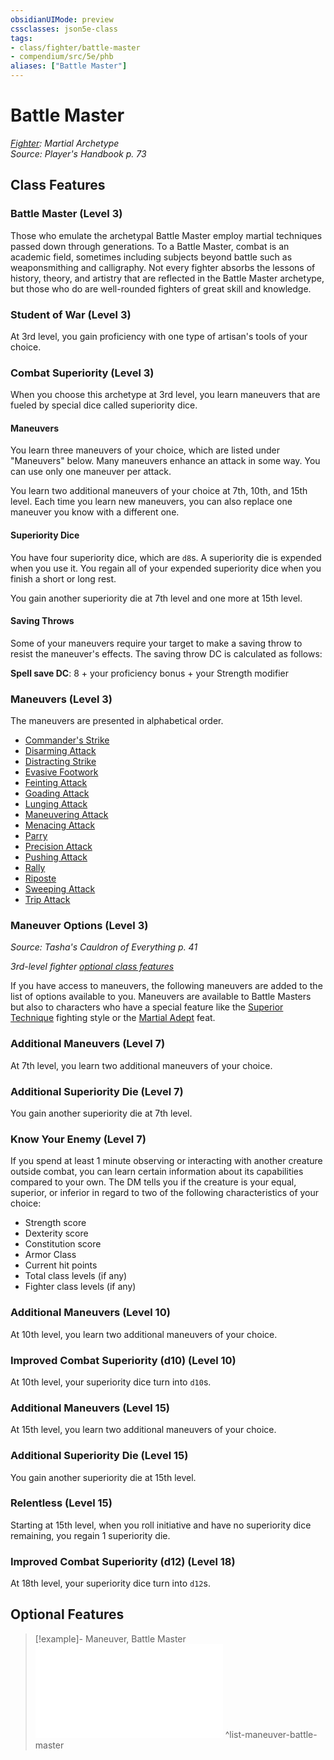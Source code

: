 ```yaml
---
obsidianUIMode: preview
cssclasses: json5e-class
tags:
- class/fighter/battle-master
- compendium/src/5e/phb
aliases: ["Battle Master"]
---
```

# Battle Master
*[Fighter](fighter.md): Martial Archetype*  
*Source: Player's Handbook p. 73*  


## Class Features

### Battle Master (Level 3)

Those who emulate the archetypal Battle Master employ martial techniques passed down through generations. To a Battle Master, combat is an academic field, sometimes including subjects beyond battle such as weaponsmithing and calligraphy. Not every fighter absorbs the lessons of history, theory, and artistry that are reflected in the Battle Master archetype, but those who do are well-rounded fighters of great skill and knowledge.

### Student of War (Level 3)

At 3rd level, you gain proficiency with one type of artisan's tools of your choice.

### Combat Superiority (Level 3)

When you choose this archetype at 3rd level, you learn maneuvers that are fueled by special dice called superiority dice.

#### Maneuvers

You learn three maneuvers of your choice, which are listed under "Maneuvers" below. Many maneuvers enhance an attack in some way. You can use only one maneuver per attack.

You learn two additional maneuvers of your choice at 7th, 10th, and 15th level. Each time you learn new maneuvers, you can also replace one maneuver you know with a different one.

#### Superiority Dice

You have four superiority dice, which are `d8`s. A superiority die is expended when you use it. You regain all of your expended superiority dice when you finish a short or long rest.

You gain another superiority die at 7th level and one more at 15th level.

#### Saving Throws

Some of your maneuvers require your target to make a saving throw to resist the maneuver's effects. The saving throw DC is calculated as follows:

**Spell save DC**: 8 + your proficiency bonus + your Strength modifier

### Maneuvers (Level 3)

The maneuvers are presented in alphabetical order.

- [Commander's Strike](compendium/optional-features/commanders-strike.md)  
- [Disarming Attack](compendium/optional-features/disarming-attack.md)  
- [Distracting Strike](compendium/optional-features/distracting-strike.md)  
- [Evasive Footwork](compendium/optional-features/evasive-footwork.md)  
- [Feinting Attack](compendium/optional-features/feinting-attack.md)  
- [Goading Attack](compendium/optional-features/goading-attack.md)  
- [Lunging Attack](compendium/optional-features/lunging-attack.md)  
- [Maneuvering Attack](compendium/optional-features/maneuvering-attack.md)  
- [Menacing Attack](compendium/optional-features/menacing-attack.md)  
- [Parry](compendium/optional-features/parry.md)  
- [Precision Attack](compendium/optional-features/precision-attack.md)  
- [Pushing Attack](compendium/optional-features/pushing-attack.md)  
- [Rally](compendium/optional-features/rally.md)  
- [Riposte](compendium/optional-features/riposte.md)  
- [Sweeping Attack](compendium/optional-features/sweeping-attack.md)  
- [Trip Attack](compendium/optional-features/trip-attack.md)  

### Maneuver Options (Level 3)
_Source: Tasha's Cauldron of Everything p. 41_

*3rd-level fighter [optional class features](rules/variant-rules/optional-class-features-tce.md)*

If you have access to maneuvers, the following maneuvers are added to the list of options available to you. Maneuvers are available to Battle Masters but also to characters who have a special feature like the [Superior Technique](compendium/optional-features/superior-technique-tce.md) fighting style or the [Martial Adept](compendium/feats/martial-adept.md) feat.

### Additional Maneuvers (Level 7)

At 7th level, you learn two additional maneuvers of your choice.

### Additional Superiority Die (Level 7)

You gain another superiority die at 7th level.

### Know Your Enemy (Level 7)

If you spend at least 1 minute observing or interacting with another creature outside combat, you can learn certain information about its capabilities compared to your own. The DM tells you if the creature is your equal, superior, or inferior in regard to two of the following characteristics of your choice:

- Strength score  
- Dexterity score  
- Constitution score  
- Armor Class  
- Current hit points  
- Total class levels (if any)  
- Fighter class levels (if any)  

### Additional Maneuvers (Level 10)

At 10th level, you learn two additional maneuvers of your choice.

### Improved Combat Superiority (d10) (Level 10)

At 10th level, your superiority dice turn into `d10`s.

### Additional Maneuvers (Level 15)

At 15th level, you learn two additional maneuvers of your choice.

### Additional Superiority Die (Level 15)

You gain another superiority die at 15th level.

### Relentless (Level 15)

Starting at 15th level, when you roll initiative and have no superiority dice remaining, you regain 1 superiority die.

### Improved Combat Superiority (d12) (Level 18)

At 18th level, your superiority dice turn into `d12`s.

## Optional Features

> [!example]- Maneuver, Battle Master
> ![Maneuver, Battle Master](compendium/optional-features/list-maneuver-battle-master.md#Maneuver,%20Battle%20Master)
^list-maneuver-battle-master